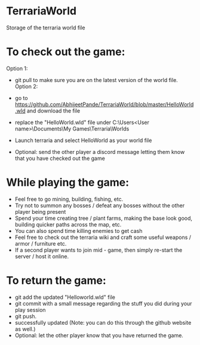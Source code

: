 # TerrariaWorld
Storage of the terraria world file

# To check out the game: 
Option 1: 
- git pull to make sure you are on the latest version of the world file.
Option 2: 
- go to https://github.com/AbhijeetPande/TerrariaWorld/blob/master/HelloWorld.wld and download the file

- replace the "HelloWorld.wld" file under C:\Users\<User name>\Documents\My Games\Terraria\Worlds
- Launch terraria and select HelloWorld as your world file
- Optional: send the other player a discord message letting them know that you have checked out the game

# While playing the game: 
- Feel free to go mining, building, fishing, etc.
- Try not to summon any bosses / defeat any bosses without the other player being present
- Spend your time creating tree / plant farms, making the base look good, building quicker paths across the map, etc. 
- You can also spend time killing enemies to get cash
- Feel free to check out the terraria wiki and craft some useful weapons / armor / furniture etc. 
- If a second player wants to join mid - game, then simply re-start the server / host it online. 

# To return the game: 
- git add the updated "Helloworld.wld" file
- git commit with a small message regarding the stuff you did during your play session
- git push.
- successfully updated (Note: you can do this through the github website as well.) 
- Optional: let the other player know that you have returned the game. 



